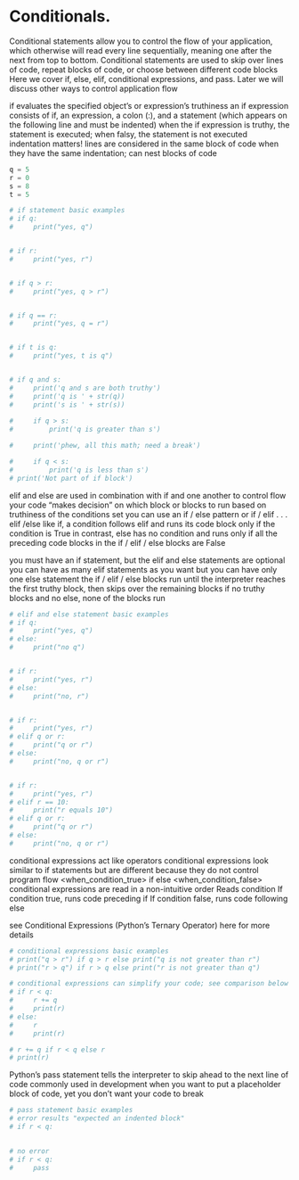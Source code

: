# Conditionals.
Conditional statements allow you to control the flow of your application, which otherwise will read every line sequentially, meaning one after the next from top to bottom. Conditional statements are used to skip over lines of code, repeat blocks of code, or choose between different code blocks
Here we cover if, else, elif, conditional expressions, and pass. Later we will discuss other ways to control application flow

if evaluates the specified object’s or expression’s truthiness
an if expression consists of if, an expression, a colon (:), and a statement (which appears on the following line and must be indented)
when the if expression is truthy, the statement is executed; when falsy, the statement is not executed
indentation matters! lines are considered in the same block of code when they have the same indentation; can nest blocks of code

```python
q = 5
r = 0
s = 8
t = 5

# if statement basic examples
# if q:
#     print("yes, q")


# if r:
#     print("yes, r")


# if q > r:
#     print("yes, q > r")


# if q == r:
#     print("yes, q = r")


# if t is q:
#     print("yes, t is q")    


# if q and s:   
#     print('q and s are both truthy') 
#     print('q is ' + str(q))
#     print('s is ' + str(s))  
    
#     if q > s:                      
#         print('q is greater than s')

#     print('phew, all this math; need a break')

#     if q < s:                      
#         print('q is less than s')    
# print('Not part of if block')
```

elif and else are used in combination with if and one another to control flow
your code “makes decision” on which block or blocks to run based on truthiness of the conditions set
you can use an if / else pattern or if / elif . . . elif /else
like if, a condition follows elif and runs its code block only if the condition is True 
in contrast, else has no condition and runs only if all the preceding code blocks in the if / elif / else blocks are False

you must have an if statement, but the elif and else statements are optional
you can have as many elif statements as you want but you can have only one else statement
the if / elif / else blocks run until the interpreter reaches the first truthy block, then skips over the remaining blocks
if no truthy blocks and no else, none of the blocks run

```python
# elif and else statement basic examples
# if q:
#     print("yes, q")
# else:
#     print("no q")


# if r:
#     print("yes, r")
# else:
#     print("no, r")


# if r:
#     print("yes, r")
# elif q or r:
#     print("q or r")
# else:
#     print("no, q or r")


# if r:
#     print("yes, r")
# elif r == 10:
#     print("r equals 10")
# elif q or r:
#     print("q or r")
# else:
#     print("no, q or r")
```

conditional expressions act like operators
conditional expressions look similar to if statements but are different because they do not control program flow
<when_condition_true> if <condition> else <when_condition_false>
conditional expressions are read in a non-intuitive order
	Reads condition
If condition true, runs code preceding if
If condition false, runs code following else

see Conditional Expressions (Python’s Ternary Operator) here for more details

```python
# conditional expressions basic examples
# print("q > r") if q > r else print("q is not greater than r")
# print("r > q") if r > q else print("r is not greater than q")

# conditional expressions can simplify your code; see comparison below
# if r < q:
#     r += q
#     print(r)
# else:
#     r
#     print(r)

# r += q if r < q else r
# print(r)
```

Python’s pass statement tells the interpreter to skip ahead to the next line of code
commonly used in development when you want to put a placeholder block of code, yet you don’t want your code to break

```python
# pass statement basic examples
# error results "expected an indented block"
# if r < q:
   

# no error
# if r < q:
#     pass
```
